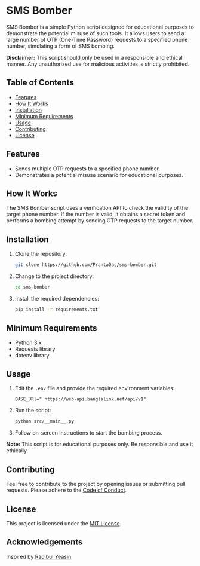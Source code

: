 # SMS Bomber

SMS Bomber is a simple Python script designed for educational purposes to demonstrate the potential misuse of such tools. It allows users to send a large number of OTP (One-Time Password) requests to a specified phone number, simulating a form of SMS bombing.

**Disclaimer:** This script should only be used in a responsible and ethical manner. Any unauthorized use for malicious activities is strictly prohibited.

## Table of Contents

- [Features](#features)
- [How It Works](#how-it-works)
- [Installation](#installation)
- [Minimum Requirements](#minimum-requirements)
- [Usage](#usage)
- [Contributing](#contributing)
- [License](#license)

## Features

- Sends multiple OTP requests to a specified phone number.
- Demonstrates a potential misuse scenario for educational purposes.

## How It Works

The SMS Bomber script uses a verification API to check the validity of the target phone number. If the number is valid, it obtains a secret token and performs a bombing attempt by sending OTP requests to the target number.

## Installation

1. Clone the repository:

    ```bash
    git clone https://github.com/PrantaDas/sms-bomber.git
    ```

2. Change to the project directory:

    ```bash
    cd sms-bomber
    ```

3. Install the required dependencies:

    ```bash
    pip install -r requirements.txt
    ```

## Minimum Requirements

- Python 3.x
- Requests library
- dotenv library

## Usage

1. Edit the `.env` file and provide the required environment variables:

    ```env
    BASE_URl=" https://web-api.banglalink.net/api/v1"
    ```

2. Run the script:

    ```bash
    python src/__main__.py
    ```

3. Follow on-screen instructions to start the bombing process.

**Note:** This script is for educational purposes only. Be responsible and use it ethically.

## Contributing

Feel free to contribute to the project by opening issues or submitting pull requests. Please adhere to the [Code of Conduct](CODE_OF_CONDUCT.md).

## License

This project is licensed under the [MIT License](https://docs.github.com/en/site-policy/github-terms/github-community-code-of-conduct).


## Acknowledgements
Inspired by [Radibul Yeasin](https://github.com/dreygur)